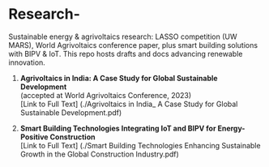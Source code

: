 # Research-
Sustainable energy &amp; agrivoltaics research: LASSO competition (UW MARS), World Agrivoltaics conference paper, plus smart building solutions with BIPV &amp; IoT. This repo hosts drafts and docs advancing renewable innovation.

1. **Agrivoltaics in India: A Case Study for Global Sustainable Development**  
   (accepted at World Agrivoltaics Conference, 2023)  
   [Link to Full Text] (./Agrivoltaics in India_ A Case Study for Global Sustainable Development.pdf)

2. **Smart Building Technologies Integrating IoT and BIPV for Energy-Positive Construction**  
   [Link to Full Text] (./Smart Building Technologies Enhancing Sustainable Growth in the Global Construction Industry.pdf)
